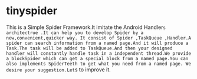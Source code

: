 ﻿# tinyspider
This is a Simple Spider Framework.It imitate the Android Handler`s architectrue .It can help you to develop Spider by a new,convenient,quicker way. It consist of Spider ,TaskQueue ,Handler.A spider can search information from a named page.And it will produce a Task.The task will be added to TaskQueue.And then your designed handler will constantly handle task in a independent thread.We provide a blockSpider which can get a special block from a named page.You can also implements SpiderTeeth to get what you need from a named page.
We desire your suggestion.Let`s to improve it.
